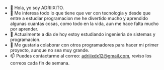 <!---
ADRIIXITO/ADRIIXITO is a ✨ special ✨ repository because its `README.md` (this file) appears on your GitHub profile.
You can click the Preview link to take a look at your changes.
--->

- 👋 Hola, yo soy ADRIIXITO.
- 👀 Me interesa todo lo que tiene que ver con tecnologia y desde que entre a estudiar programacion me he divertido mucho y aprendido algunas cuantas cosas, como todo en la vida, aun me hace falta mucho por aprender.
- 🌱 Actualmente a dia de hoy estoy estudiando ingenieria de sistemas y programacion.
- 💞️ Me gustaria colaborar con otros programadores para hacer mi primer proyecto, aunque no sea muy grande.
- 📫 Puedes contactarme al correo: adriiixdx12@gmail.com, reviso los correos cada fin de semana.
